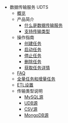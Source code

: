 * 数据传输服务 UDTS
    * [概览](middleware/udts/overview)
    * 产品简介
        * [什么是数据传输服务](middleware/udts/introduction/concept)
        * [支持传输类型](middleware/udts/introduction/supporttype)
    * 操作指南
        * [创建任务](middleware/udts/guide/createtask)
        * [启动任务](middleware/udts/guide/starttask)
        * [停止任务](middleware/udts/guide/stoptask)
        * [删除任务](middleware/udts/guide/deletetask)
        * [获取任务详情](middleware/udts/guide/getconfig)
    * [FAQ](middleware/udts/faq)
    * [全量任务和增量任务](middleware/udts/tasktype)
    * [ETL设置](middleware/udts/etl)
    * 传输类型说明
        * [MySQL源](middleware/udts/type/mysqlsource)
        * [UDB源](middleware/udts/type/udbsource)
        * [CSV源](middleware/udts/type/csvsource)
        * [MongoDB源](middleware/udts/type/mongonode)
    
    









    
   
   
    
        
